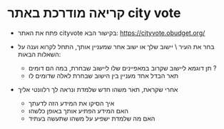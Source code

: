 
# קריאה מודרכת באתר city vote

- פתח את האתר cityvote בקישור הבא:
https://cityvote.obudget.org/
- בחר את העיר \ יישוב שלך או ישוב אחר שמעניין אותך, התחל לקרוא וענה על השאלות הבאות:
  - תן דוגמא ליישוב שקרוב במאפיינים שלו ליישוב שבחרת, במה הם דומים ?
  - תאר הבדל אחד מעניין בין הישוב שבחרת לאלה שדומים לו

- אחרי שקראת, תאר משהו חדש שלמדת ונראה לך רלוונטי אליך
  - איך הסיקו את המידע הזה לדעתך
  - האם המידע הפתיע אותך באופן כלשהו
  - האם מה שלמדת ישפיע על משהו שתעשה בעתיד
